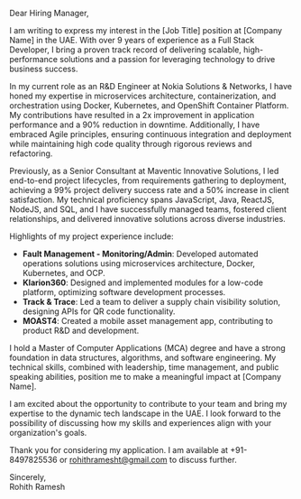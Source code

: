 Dear Hiring Manager,

I am writing to express my interest in the [Job Title] position at [Company Name] in the UAE. With over 9 years of experience as a Full Stack Developer, I bring a proven track record of delivering scalable, high-performance solutions and a passion for leveraging technology to drive business success.

In my current role as an R&D Engineer at Nokia Solutions & Networks, I have honed my expertise in microservices architecture, containerization, and orchestration using Docker, Kubernetes, and OpenShift Container Platform. My contributions have resulted in a 2x improvement in application performance and a 90% reduction in downtime. Additionally, I have embraced Agile principles, ensuring continuous integration and deployment while maintaining high code quality through rigorous reviews and refactoring.

Previously, as a Senior Consultant at Maventic Innovative Solutions, I led end-to-end project lifecycles, from requirements gathering to deployment, achieving a 99% project delivery success rate and a 50% increase in client satisfaction. My technical proficiency spans JavaScript, Java, ReactJS, NodeJS, and SQL, and I have successfully managed teams, fostered client relationships, and delivered innovative solutions across diverse industries.

Highlights of my project experience include:
- **Fault Management - Monitoring/Admin**: Developed automated operations solutions using microservices architecture, Docker, Kubernetes, and OCP.
- **Klarion360**: Designed and implemented modules for a low-code platform, optimizing software development processes.
- **Track & Trace**: Led a team to deliver a supply chain visibility solution, designing APIs for QR code functionality.
- **MOAST4**: Created a mobile asset management app, contributing to product R&D and development.

I hold a Master of Computer Applications (MCA) degree and have a strong foundation in data structures, algorithms, and software engineering. My technical skills, combined with leadership, time management, and public speaking abilities, position me to make a meaningful impact at [Company Name].

I am excited about the opportunity to contribute to your team and bring my expertise to the dynamic tech landscape in the UAE. I look forward to the possibility of discussing how my skills and experiences align with your organization's goals.

Thank you for considering my application. I am available at +91-8497825536 or rohithramesht@gmail.com to discuss further.

Sincerely,  
Rohith Ramesh  